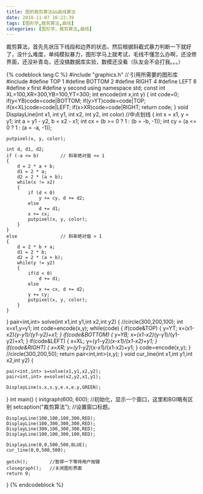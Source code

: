```yaml
---
title: 图的裁剪算法&&曲线算法
date: 2018-11-07 16:22:39
tags: [图形学,裁剪算法,曲线]
categories: [图形学，裁剪算法,曲线]
---
```

裁剪算法，首先先状压下线段和边界的状态，然后根据斜截式暴力判断一下就好了，没什么难度，单纯模拟暴力，图形学马上就考试，毛线不懂怎么办啊，还没修界面，还没补青岛，还没搞数据库实验，数模还没看（队友会不会打我。。。）
<!--more-->
{% codeblock lang:C %}
#include "graphics.h"	// 引用所需要的图形库
#include <algorithm>
#define TOP 1
#define BOTTOM 2
#define RIGHT 4
#define LEFT 8
#define x first
#define y second
using namespace std;
const int XL=100,XR=300,YB=100,YT=300;
int encode(int x,int y)
{
    int code=0;
    if(y<YB)code=code|BOTTOM;
    if(y>YT)code=code|TOP;
    if(x<XL)code=code|LEFT;
    if(x>XR)code=code|RIGHT;
    return code;
}
void DisplayLine(int x1, int y1, int x2, int y2, int color)             //中点划线
{
	int x = x1, y = y1;
	int a = y1 - y2, b = x2 - x1;
	int cx = (b >= 0 ? 1 : (b = -b, -1));
	int cy = (a <= 0 ? 1 : (a = -a, -1));

	putpixel(x, y, color);

	int d, d1, d2;
	if (-a <= b)		// 斜率绝对值 <= 1
	{
		d = 2 * a + b;
		d1 = 2 * a;
		d2 = 2 * (a + b);
		while(x != x2)
		{
			if (d < 0)
				y += cy, d += d2;
			else
				d += d1;
			x += cx;
			putpixel(x, y, color);
		}
	}
	else				// 斜率绝对值 > 1
	{
		d = 2 * b + a;
		d1 = 2 * b;
		d2 = 2 * (a + b);
		while(y != y2)
		{
			if(d < 0)
				d += d1;
			else
				x += cx, d += d2;
			y += cy;
			putpixel(x, y, color);
		}
	}
}
pair<int,int> solve(int x1,int y1,int x2,int y2)
{
    //circle(300,200,100);
    int x=x1,y=y1;
    int code=encode(x,y);
    while(code)
    {
        if(code&TOP)
        {
            y=YT;
            x=(x1-x2)*(y-y1)/(y1-y2)+x1;
        }
        if(code&BOTTOM)
        {
            y=YB;
            x=(x1-x2)*(y-y1)/(y1-y2)+x1;
        }
        if(code&LEFT)
        {
            x=XL;
            y=(y1-y2)*(x-x1)/(x1-x2)+y1;
        }
        if(code&RIGHT)
        {
            x=XR;
            y=(y1-y2)*(x-x1)/(x1-x2)+y1;
        }
        code=encode(x,y);
    }
    //circle(300,200,50);
    return pair<int,int>(x,y);
}
void cur_line(int x1,int y1,int x2,int y2)
{

    pair<int,int> s=solve(x1,y1,x2,y2);
    pair<int,int> e=solve(x2,y2,x1,y1);

    DisplayLine(s.x,s.y,e.x,e.y,GREEN);
}
int main()
{
    initgraph(600, 600);	//初始化，显示一个窗口，这里和BGI略有区别
    setcaption("裁剪算法");	//设置窗口标题。


    DisplayLine(100,100,100,300,RED);
    DisplayLine(100,300,300,300,RED);
    DisplayLine(300,100,300,300,RED);
    DisplayLine(100,100,300,100,RED);

    DisplayLine(0,0,500,500,BLUE);
    cur_line(0,0,500,500);

    getch();		//暂停一下等待用户按键
    closegraph();	//关闭图形界面
    return 0;
}
{% endcodeblock %}